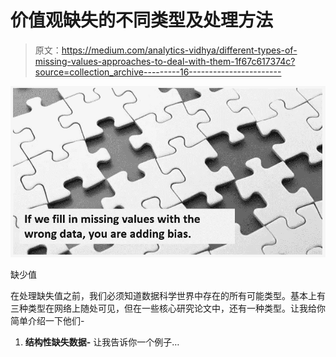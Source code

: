 # 价值观缺失的不同类型及处理方法

> 原文：<https://medium.com/analytics-vidhya/different-types-of-missing-values-approaches-to-deal-with-them-1f67c617374c?source=collection_archive---------16----------------------->

![](img/86750633120edd752261abe07a86f7c9.png)

缺少值

在处理缺失值之前，我们必须知道数据科学世界中存在的所有可能类型。基本上有三种类型在网络上随处可见，但在一些核心研究论文中，还有一种类型。让我给你简单介绍一下他们-

1.  **结构性缺失数据-** 让我告诉你一个例子…